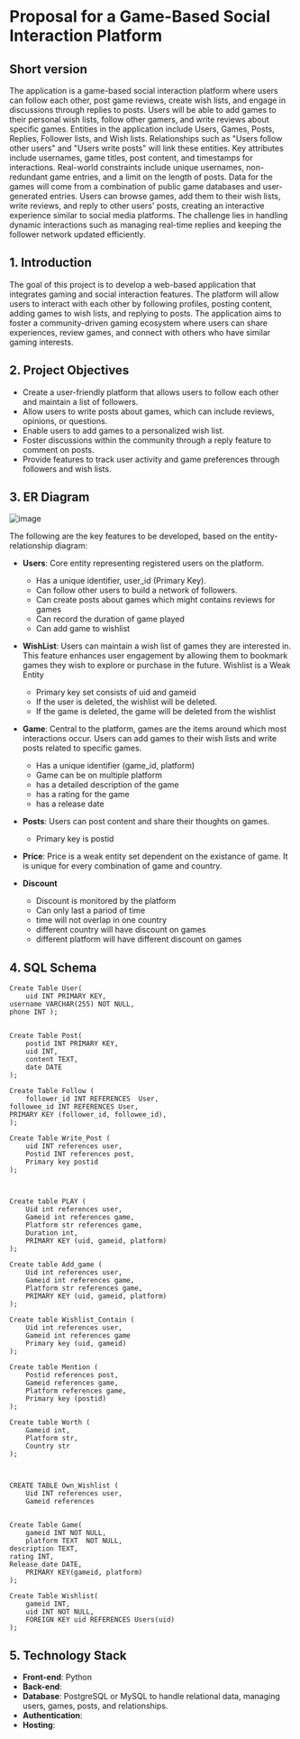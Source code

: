 # Proposal for a Game-Based Social Interaction Platform

## Short version
The application is a game-based social interaction platform where users can follow each other, post game reviews, create wish lists, and engage in discussions through replies to posts. Users will be able to add games to their personal wish lists, follow other gamers, and write reviews about specific games. Entities in the application include Users, Games, Posts, Replies, Follower lists, and Wish lists. Relationships such as "Users follow other users" and "Users write posts" will link these entities. Key attributes include usernames, game titles, post content, and timestamps for interactions. Real-world constraints include unique usernames, non-redundant game entries, and a limit on the length of posts. Data for the games will come from a combination of public game databases and user-generated entries. Users can browse games, add them to their wish lists, write reviews, and reply to other users' posts, creating an interactive experience similar to social media platforms. The challenge lies in handling dynamic interactions such as managing real-time replies and keeping the follower network updated efficiently.

## 1. Introduction

The goal of this project is to develop a web-based application that integrates gaming and social interaction features. The platform will allow users to interact with each other by following profiles, posting content, adding games to wish lists, and replying to posts. The application aims to foster a community-driven gaming ecosystem where users can share experiences, review games, and connect with others who have similar gaming interests.

## 2. Project Objectives

- Create a user-friendly platform that allows users to follow each other and maintain a list of followers.
- Allow users to write posts about games, which can include reviews, opinions, or questions.
- Enable users to add games to a personalized wish list.
- Foster discussions within the community through a reply feature to comment on posts.
- Provide features to track user activity and game preferences through followers and wish lists.

## 3. ER Diagram

![image](https://github.com/user-attachments/assets/02cf318e-c4d5-4788-b443-1637b2681b3a)

The following are the key features to be developed, based on the entity-relationship diagram:

- **Users**: Core entity representing registered users on the platform.
  - Has a unique identifier, user_id (Primary Key).
  - Can follow other users to build a network of followers.
  - Can create posts about games which might contains reviews for games
  - Can record the duration of game played
  - Can add game to wishlist

- **WishList**: Users can maintain a wish list of games they are interested in. This feature enhances user engagement by allowing them to bookmark games they wish to explore or purchase in the future. Wishlist is a Weak Entity
  - Primary key set consists of uid and gameid
  - If the user is deleted, the wishlist will be deleted.
  - If the game is deleted, the game will be deleted from the wishlist

- **Game**: Central to the platform, games are the items around which most interactions occur. Users can add games to their wish lists and write posts related to specific games.
  - Has a unique identifier (game_id, platform)
  - Game can be on multiple platform
  - has a detailed description of the game
  - has a rating for the game
  - has a release date


- **Posts**: Users can post content and share their thoughts on games.
  - Primary key is postid
    
- **Price**: Price is a weak entity set dependent on the existance of game. It is unique for every combination of game and country.

- **Discount**
  - Discount is monitored by the platform
  - Can only last a pariod of time
  - time will not overlap in one country
  - different country will have discount on games
  - different platform will have different discount on games
## 4. SQL Schema
```
Create Table User(
	uid INT PRIMARY KEY, 
username VARCHAR(255) NOT NULL,
phone INT );


Create Table Post(
	postid INT PRIMARY KEY,
	uid INT,
	content TEXT,
	date DATE
);

Create Table Follow (
	follower_id INT REFERENCES  User, 
followee_id INT REFERENCES User,
PRIMARY KEY (follower_id, followee_id), 
);

Create Table Write_Post (
	uid INT references user,
	Postid INT references post,
	Primary key postid
);



Create table PLAY (
	Uid int references user,
	Gameid int references game,
	Platform str references game,
	Duration int,
	PRIMARY KEY (uid, gameid, platform)
);

Create table Add_game (
	Uid int references user,
	Gameid int references game,
	Platform str references game,
	PRIMARY KEY (uid, gameid, platform)
);

Create table Wishlist_Contain (
	Uid int references user,
	Gameid int references game
	Primary key (uid, gameid)
);

Create table Mention (
	Postid references post,
	Gameid references game,
	Platform references game,
	Primary key (postid)
);

Create table Worth (
	Gameid int,
	Platform str,
	Country str
);


	
CREATE TABLE Own_Wishlist (
	Uid INT references user,
	Gameid references 


Create Table Game(
	gameid INT NOT NULL,
	platform TEXT  NOT NULL,
description TEXT,
rating INT,
Release_date DATE, 
	PRIMARY KEY(gameid, platform)
);

Create Table Wishlist(
	gameid INT, 
	uid INT NOT NULL, 
	FOREIGN KEY uid REFERENCES Users(uid)
);
```



## 5. Technology Stack

- **Front-end**: Python
- **Back-end**: 
- **Database**: PostgreSQL or MySQL to handle relational data, managing users, games, posts, and relationships.
- **Authentication**: 
- **Hosting**: 


